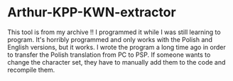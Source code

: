 # Arthur-KPP-KWN-extractor
This tool is from my archive !! I programmed it while I was still learning to program.  It's horribly programmed and only works with the Polish and English versions, but it works.  I wrote the program a long time ago in order to transfer the Polish translation from PC to PSP.  If someone wants to change the character set, they have to manually add them to the code and recompile them.
